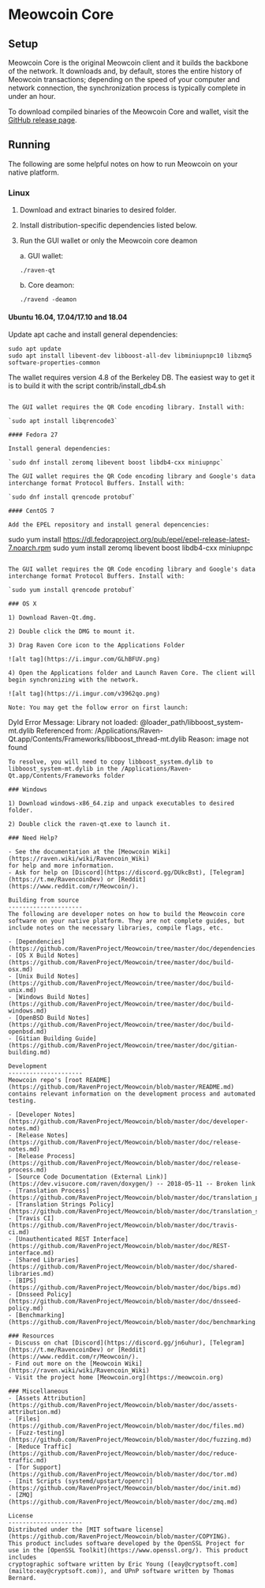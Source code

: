 Meowcoin Core
==============

Setup
---------------------
Meowcoin Core is the original Meowcoin client and it builds the backbone of the network. It downloads and, by default, stores the entire history of Meowcoin transactions; depending on the speed of your computer and network connection, the synchronization process is typically complete in under an hour.

To download compiled binaries of the Meowcoin Core and wallet, visit the [GitHub release page](https://github.com/RavenProject/Meowcoin/releases).

Running
---------------------
The following are some helpful notes on how to run Meowcoin on your native platform.

### Linux

1) Download and extract binaries to desired folder.

2) Install distribution-specific dependencies listed below.

3) Run the GUI wallet or only the Meowcoin core deamon

   a. GUI wallet:

   `./raven-qt`

   b. Core deamon:

   `./ravend -deamon`

#### Ubuntu 16.04, 17.04/17.10 and 18.04

Update apt cache and install general dependencies:

```
sudo apt update
sudo apt install libevent-dev libboost-all-dev libminiupnpc10 libzmq5 software-properties-common
```

The wallet requires version 4.8 of the Berkeley DB. The easiest way to get it is to build it with the script contrib/install_db4.sh


```

The GUI wallet requires the QR Code encoding library. Install with:

`sudo apt install libqrencode3`

#### Fedora 27

Install general dependencies:

`sudo dnf install zeromq libevent boost libdb4-cxx miniupnpc`

The GUI wallet requires the QR Code encoding library and Google's data interchange format Protocol Buffers. Install with:

`sudo dnf install qrencode protobuf`

#### CentOS 7

Add the EPEL repository and install general depencencies:

```
sudo yum install https://dl.fedoraproject.org/pub/epel/epel-release-latest-7.noarch.rpm
sudo yum install zeromq libevent boost libdb4-cxx miniupnpc
```

The GUI wallet requires the QR Code encoding library and Google's data interchange format Protocol Buffers. Install with:

`sudo yum install qrencode protobuf`

### OS X

1) Download Raven-Qt.dmg.

2) Double click the DMG to mount it.

3) Drag Raven Core icon to the Applications Folder

![alt tag](https://i.imgur.com/GLhBFUV.png)

4) Open the Applications folder and Launch Raven Core. The client will begin synchronizing with the network.

![alt tag](https://i.imgur.com/v3962qo.png)

Note: You may get the follow error on first launch:
```
Dyld Error Message:
  Library not loaded: @loader_path/libboost_system-mt.dylib
  Referenced from: /Applications/Raven-Qt.app/Contents/Frameworks/libboost_thread-mt.dylib
  Reason: image not found
```
To resolve, you will need to copy libboost_system.dylib to libboost_system-mt.dylib in the /Applications/Raven-Qt.app/Contents/Frameworks folder

### Windows

1) Download windows-x86_64.zip and unpack executables to desired folder.

2) Double click the raven-qt.exe to launch it.

### Need Help?

- See the documentation at the [Meowcoin Wiki](https://raven.wiki/wiki/Ravencoin_Wiki)
for help and more information.
- Ask for help on [Discord](https://discord.gg/DUkcBst), [Telegram](https://t.me/RavencoinDev) or [Reddit](https://www.reddit.com/r/Meowcoin/).

Building from source
---------------------
The following are developer notes on how to build the Meowcoin core software on your native platform. They are not complete guides, but include notes on the necessary libraries, compile flags, etc.

- [Dependencies](https://github.com/RavenProject/Meowcoin/tree/master/doc/dependencies.md)
- [OS X Build Notes](https://github.com/RavenProject/Meowcoin/tree/master/doc/build-osx.md)
- [Unix Build Notes](https://github.com/RavenProject/Meowcoin/tree/master/doc/build-unix.md)
- [Windows Build Notes](https://github.com/RavenProject/Meowcoin/tree/master/doc/build-windows.md)
- [OpenBSD Build Notes](https://github.com/RavenProject/Meowcoin/tree/master/doc/build-openbsd.md)
- [Gitian Building Guide](https://github.com/RavenProject/Meowcoin/tree/master/doc/gitian-building.md)

Development
---------------------
Meowcoin repo's [root README](https://github.com/RavenProject/Meowcoin/blob/master/README.md) contains relevant information on the development process and automated testing.

- [Developer Notes](https://github.com/RavenProject/Meowcoin/blob/master/doc/developer-notes.md)
- [Release Notes](https://github.com/RavenProject/Meowcoin/blob/master/doc/release-notes.md)
- [Release Process](https://github.com/RavenProject/Meowcoin/blob/master/doc/release-process.md)
- [Source Code Documentation (External Link)](https://dev.visucore.com/raven/doxygen/) -- 2018-05-11 -- Broken link
- [Translation Process](https://github.com/RavenProject/Meowcoin/blob/master/doc/translation_process.md)
- [Translation Strings Policy](https://github.com/RavenProject/Meowcoin/blob/master/doc/translation_strings_policy.md)
- [Travis CI](https://github.com/RavenProject/Meowcoin/blob/master/doc/travis-ci.md)
- [Unauthenticated REST Interface](https://github.com/RavenProject/Meowcoin/blob/master/doc/REST-interface.md)
- [Shared Libraries](https://github.com/RavenProject/Meowcoin/blob/master/doc/shared-libraries.md)
- [BIPS](https://github.com/RavenProject/Meowcoin/blob/master/doc/bips.md)
- [Dnsseed Policy](https://github.com/RavenProject/Meowcoin/blob/master/doc/dnsseed-policy.md)
- [Benchmarking](https://github.com/RavenProject/Meowcoin/blob/master/doc/benchmarking.md)

### Resources
- Discuss on chat [Discord](https://discord.gg/jn6uhur), [Telegram](https://t.me/RavencoinDev) or [Reddit](https://www.reddit.com/r/Meowcoin/).
- Find out more on the [Meowcoin Wiki](https://raven.wiki/wiki/Ravencoin_Wiki)
- Visit the project home [Meowcoin.org](https://meowcoin.org)

### Miscellaneous
- [Assets Attribution](https://github.com/RavenProject/Meowcoin/blob/master/doc/assets-attribution.md)
- [Files](https://github.com/RavenProject/Meowcoin/blob/master/doc/files.md)
- [Fuzz-testing](https://github.com/RavenProject/Meowcoin/blob/master/doc/fuzzing.md)
- [Reduce Traffic](https://github.com/RavenProject/Meowcoin/blob/master/doc/reduce-traffic.md)
- [Tor Support](https://github.com/RavenProject/Meowcoin/blob/master/doc/tor.md)
- [Init Scripts (systemd/upstart/openrc)](https://github.com/RavenProject/Meowcoin/blob/master/doc/init.md)
- [ZMQ](https://github.com/RavenProject/Meowcoin/blob/master/doc/zmq.md)

License
---------------------
Distributed under the [MIT software license](https://github.com/RavenProject/Meowcoin/blob/master/COPYING).
This product includes software developed by the OpenSSL Project for use in the [OpenSSL Toolkit](https://www.openssl.org/). This product includes
cryptographic software written by Eric Young ([eay@cryptsoft.com](mailto:eay@cryptsoft.com)), and UPnP software written by Thomas Bernard.
